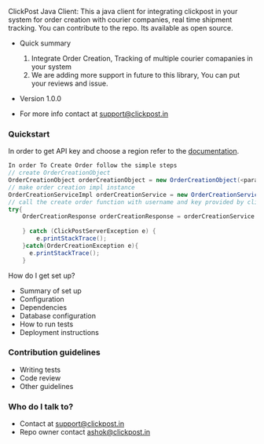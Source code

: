  ClickPost Java Client:
 This a java client for integrating clickpost in your system for order creation with courier companies,
 real time shipment tracking.
 You can contribute to the repo. Its available as open source.
 

 
 * Quick summary
    1. Integrate Order Creation, Tracking of multiple courier comapanies in your system
    2. We are adding more support in future to this library, You can put your reviews and issue.

 * Version
    1.0.0
 * For more info contact at support@clickpost.in
 
 ### Quickstart
 In order to get API key and choose a region refer to the [documentation](https://www.clickpost.in).
 ``` JAVA
 In order To Create Order follow the simple steps
 // create OrderCreationObject
 OrderCreationObject orderCreationObject = new OrderCreationObject(<params>)
 // make order creation impl instance 
 OrderCreationServiceImpl orderCreationService = new OrderCreationServiceImpl()
 // call the create order function with username and key provided by clickpost and define prod or test env
 try{
     OrderCreationResponse orderCreationResponse = orderCreationService.createOrderOnClickPost(orderCreationObject,userName,key,<ClickPostConfig.TEST/ClickPostConfig.PROD>)
    
     } catch (ClickPostServerException e) {
         e.printStackTrace();
     }catch(OrderCreationException e){
       e.printStackTrace(); 
     }
 ```
 
How do I get set up?
 
 * Summary of set up
 * Configuration
 * Dependencies
 * Database configuration
 * How to run tests
 * Deployment instructions
 
 ### Contribution guidelines ###
 
 * Writing tests
 * Code review
 * Other guidelines
 
 ### Who do I talk to? ###
 
 * Contact at support@clickpost.in
 * Repo owner contact ashok@clickpost.in